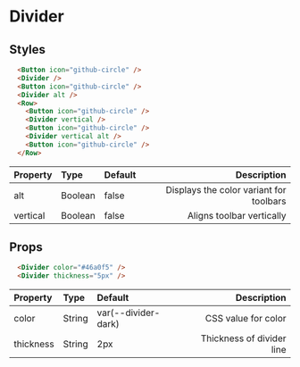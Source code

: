 # Divider

## Styles 

```html
  <Button icon="github-circle" />
  <Divider />
  <Button icon="github-circle" />
  <Divider alt />
  <Row>
    <Button icon="github-circle" />
    <Divider vertical />
    <Button icon="github-circle" />
    <Divider vertical alt />
    <Button icon="github-circle" />
  </Row>
```

| Property | Type | Default | Description |
|:---|:---|:---| ---:|
| alt | Boolean | false | Displays the color variant for toolbars |
| vertical | Boolean | false | Aligns toolbar vertically |

## Props 

```html
  <Divider color="#46a0f5" />
  <Divider thickness="5px" />
```

| Property | Type | Default | Description |
|:---|:---|:---| ---:|
| color | String | var(--divider-dark) | CSS value for color |
| thickness | String | 2px | Thickness of divider line |

